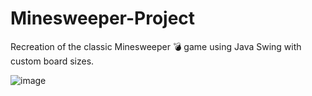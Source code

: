 # Minesweeper-Project
Recreation of the classic Minesweeper 💣 game using Java Swing with custom board sizes.

![image](https://github.com/VintanaEnf/Minesweeper-Project/assets/104513214/a5bb07a3-bf69-4592-a931-7fc44291944f)
